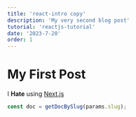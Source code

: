 ```yaml
---
title: 'react-intro copy'
description: 'My very second blog post'
tutorial: 'reactjs-tutorial'
date: '2023-7-20' 
order: 1
---
```


# My First Post

I **Hate** using [Next.js](https://nextjs.org/)

```js
const doc = getDocBySlug(params.slug);
```
